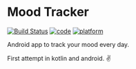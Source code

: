 # Mood Tracker

[![Build Status](https://travis-ci.com/fbernutz/mood-tracker-android.svg?branch=master)](https://travis-ci.com/fbernutz/mood-tracker-android.svg?branch=master)
[![code](https://img.shields.io/badge/code-Kotlin-blue.svg)]()
[![platform](https://img.shields.io/badge/platform-android-lightgrey.svg)]()

Android app to track your mood every day.

First attempt in kotlin and android. :v:
